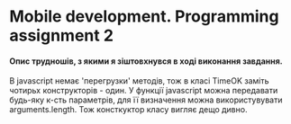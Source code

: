 # Mobile development. Programming assignment 2 #

#### Опис трудношів, з якими я  зіштовхнувся в ході виконання завдання.
В javascript немає 'перегрузки' методів, тож в класі TimeOK заміть чотирьх конструкторів - один.
У функції javascript можна передавати будь-яку к-сть параметрів, для її визначення можна використувувати arguments.length.
Тож консткуктор класу вигляє дещо дивно.


